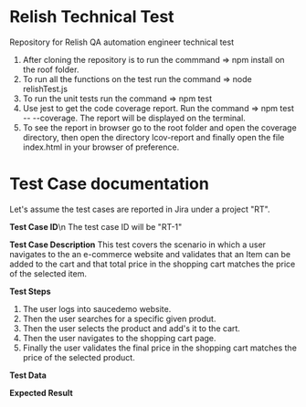 # Relish Technical Test
Repository for Relish QA automation engineer technical test

1. After cloning the repository is to run the commmand => npm install on the roof folder.
2. To run all the functions on the test run the command => node relishTest.js
3. To run the unit tests run the command => npm test
4. Use jest to get the code coverage report. Run the command => npm test -- --coverage. The report will be displayed on the terminal. 
5. To see the report in browser go to the root folder and open the coverage directory, then open the directory lcov-report and finally open the file index.html in your browser of preference. 

#  Test Case documentation
Let's assume the test cases are reported in Jira under a project "RT". 

**Test Case ID**\n
The test case ID will be "RT-1"

**Test Case Description**
This test covers the scenario in which a user navigates to the an e-commerce website and validates that an Item can be added to the cart and that total price in the shopping cart matches the price of the selected item. 

**Test Steps**
1. The user logs into saucedemo website.
2. Then the user searches for a specific given produt. 
3. Then the user selects the product and add's it to the cart.
4. Then the user navigates to the shopping cart page.
5. Finally the user validates the final price in the shopping cart matches the price of the selected product. 

**Test Data**

**Expected Result**


